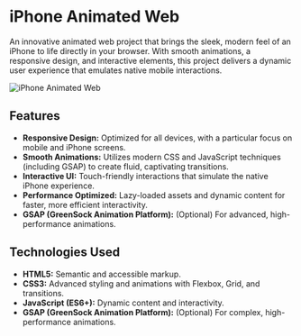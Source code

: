 # iPhone Animated Web

An innovative animated web project that brings the sleek, modern feel of an iPhone to life directly in your browser. With smooth animations, a responsive design, and interactive elements, this project delivers a dynamic user experience that emulates native mobile interactions.

![iPhone Animated Web](https://files.oaiusercontent.com/file-WNn4zj7ThVTzMcWbsMdfP4?se=2025-02-02T20%3A41%3A25Z&sp=r&sv=2024-08-04&sr=b&rscc=max-age%3D604800%2C%20immutable%2C%20private&rscd=attachment%3B%20filename%3Db1706951-117f-4de8-8f7d-3adb955c6284.webp&sig=hW5Y4KDhyIw5ZN/sNLzBaDptV/yEhNMQbibxS9B71zc%3D)

## Features

- **Responsive Design:** Optimized for all devices, with a particular focus on mobile and iPhone screens.
- **Smooth Animations:** Utilizes modern CSS and JavaScript techniques (including GSAP) to create fluid, captivating transitions.
- **Interactive UI:** Touch-friendly interactions that simulate the native iPhone experience.
- **Performance Optimized:** Lazy-loaded assets and dynamic content for faster, more efficient interactivity.
- **GSAP (GreenSock Animation Platform):** (Optional) For advanced, high-performance animations.

## Technologies Used

- **HTML5:** Semantic and accessible markup.
- **CSS3:** Advanced styling and animations with Flexbox, Grid, and transitions.
- **JavaScript (ES6+):** Dynamic content and interactivity.
- **GSAP (GreenSock Animation Platform):** (Optional) For complex, high-performance animations.
